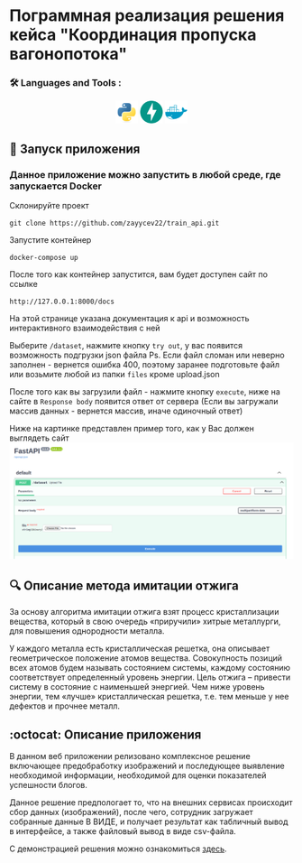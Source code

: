 # Пограммная реализация решения кейса "Координация пропуска вагонопотока" 
### :hammer_and_wrench: Languages and Tools :

<div align="center">
  <img src="https://raw.githubusercontent.com/devicons/devicon/1119b9f84c0290e0f0b38982099a2bd027a48bf1/icons/python/python-original.svg" height="40" width="40">
  <img src="https://raw.githubusercontent.com/devicons/devicon/1119b9f84c0290e0f0b38982099a2bd027a48bf1/icons/fastapi/fastapi-original.svg" height="40" width="40">
  <img src="https://raw.githubusercontent.com/devicons/devicon/55609aa5bd817ff167afce0d965585c92040787a/icons/docker/docker-plain.svg" height="40" width="40">
</div>

## :japanese_goblin: Запуск приложения
### Данное приложение можно запустить в любой среде, где запускается Docker
Склонируйте проект
```
git clone https://github.com/zayycev22/train_api.git
```

Запустите контейнер
```
docker-compose up
```

После того как контейнер запустится, вам будет доступен сайт по ссылке
```
http://127.0.0.1:8000/docs
```
На этой странице указана документация к api и возможность интерактивного взаимодействия с ней

Выберите `/dataset`, нажмите кнопку `try out`, у вас появится возможность подгрузки json файла
Ps. Если файл сломан или неверно заполнен - вернется ошибка 400, поэтому заранее подготовьте файл или возьмите любой из папки `files` кроме upload.json

После того как вы загрузили файл - нажмите кнопку `execute`, ниже на сайте в `Response body` появится ответ от сервера (Если вы загружали массив данных - вернется массив, иначе одиночный ответ)

Ниже на картинке представлен пример того, как у Вас должен выглядеть сайт
![hui](./docs/image.png)


## :mag: Описание метода имитации отжига

За основу алгоритма имитации отжига взят процесс кристаллизации вещества, который в свою очередь «приручили» хитрые металлурги, для повышения однородности металла.

У каждого металла есть кристаллическая решетка, она описывает геометрическое положение атомов вещества. Совокупность позиций всех атомов будем называть состоянием системы, каждому состоянию соответствует определенный уровень энергии. Цель отжига – привести систему в состояние с наименьшей энергией. Чем ниже уровень энергии, тем «лучше» кристаллическая решетка, т.е. тем меньше у нее дефектов и прочнее металл.

## :octocat: Описание приложения

В данном веб приложении релизовано комплексное решение включающее предобработку изображений и последующее выявление необходимой информации, необходимой для оценки показателей успешности блогов.

Данное решение предпологает то, что на внешних сервисах происходит сбор данных (изображений), после чего, сотрудник загружает собранные данные В ВИДЕ, и получает результат как табличный вывод в интерфейсе, а также файловый вывод в виде csv-файла.

С демонстрацией решения можно ознакомиться [здесь](https://disk.yandex.ru/d/CXjepKwdMqHquw).

